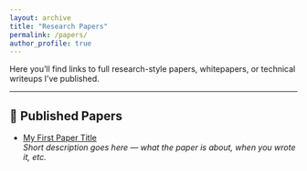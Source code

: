 ```yaml
---
layout: archive
title: "Research Papers"
permalink: /papers/
author_profile: true
---
```


Here you’ll find links to full research-style papers, whitepapers, or technical writeups I’ve published.

---

## 📄 Published Papers

- [My First Paper Title](https://nikkef.github.io/research-blog/assets/papers/example.pdf)  
  *Short description goes here — what the paper is about, when you wrote it, etc.*
